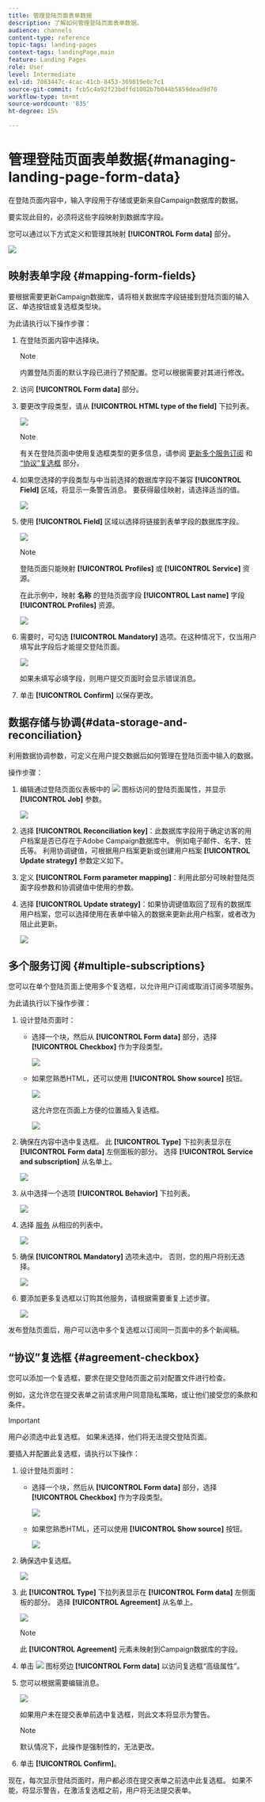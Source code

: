 ```yaml
---
title: 管理登陆页面表单数据
description: 了解如何管理登陆页面表单数据。
audience: channels
content-type: reference
topic-tags: landing-pages
context-tags: landingPage,main
feature: Landing Pages
role: User
level: Intermediate
exl-id: 7083447c-4cac-41cb-8453-369819e0c7c1
source-git-commit: fcb5c4a92f23bdffd1082b7b044b5859dead9d70
workflow-type: tm+mt
source-wordcount: '835'
ht-degree: 15%

---
```


# 管理登陆页面表单数据{#managing-landing-page-form-data}

在登陆页面内容中，输入字段用于存储或更新来自Campaign数据库的数据。

要实现此目的，必须将这些字段映射到数据库字段。

您可以通过以下方式定义和管理其映射 **[!UICONTROL Form data]** 部分。

![](assets/lp_form-data.png)

## 映射表单字段 {#mapping-form-fields}

要根据需要更新Campaign数据库，请将相关数据库字段链接到登陆页面的输入区、单选按钮或复选框类型块。

为此请执行以下操作步骤：

1. 在登陆页面内容中选择块。

   >[!NOTE]
   >
   >内置登陆页面的默认字段已进行了预配置。您可以根据需要对其进行修改。

1. 访问 **[!UICONTROL Form data]** 部分。

1. 要更改字段类型，请从 **[!UICONTROL HTML type of the field]** 下拉列表。

   ![](assets/lp_html-field-type.png)

   >[!NOTE]
   >
   >有关在登陆页面中使用复选框类型的更多信息，请参阅 [更新多个服务订阅](#multiple-subscriptions) 和 [“协议”复选框](#agreement-checkbox) 部分。

1. 如果您选择的字段类型与中当前选择的数据库字段不兼容 **[!UICONTROL Field]** 区域，将显示一条警告消息。 要获得最佳映射，请选择适当的值。

   ![](assets/lp_field-type-warning.png)

1. 使用 **[!UICONTROL Field]** 区域以选择将链接到表单字段的数据库字段。

   ![](assets/lp_select-database-field.png)

   >[!NOTE]
   >
   >登陆页面只能映射 **[!UICONTROL Profiles]** 或 **[!UICONTROL Service]** 资源。

   在此示例中，映射 **名称** 的登陆页面字段 **[!UICONTROL Last name]** 字段 **[!UICONTROL Profiles]** 资源。

   ![](assets/lp_database-field-example.png)

1. 需要时，可勾选 **[!UICONTROL Mandatory]** 选项。在这种情况下，仅当用户填写此字段后才能提交登陆页面。

   ![](assets/lp_mandatory-option.png)

   如果未填写必填字段，则用户提交页面时会显示错误消息。

1. 单击 **[!UICONTROL Confirm]** 以保存更改。

<!--If you choose a mandatory **[!UICONTROL Checkbox]**, make sure that it is of **[!UICONTROL Field]** type.-->

## 数据存储与协调{#data-storage-and-reconciliation}

利用数据协调参数，可定义在用户提交数据后如何管理在登陆页面中输入的数据。

操作步骤：

1. 编辑通过登陆页面仪表板中的 ![](assets/edit_darkgrey-24px.png) 图标访问的登陆页面属性，并显示 **[!UICONTROL Job]** 参数。

   ![](assets/lp_parameters_job.png)

1. 选择 **[!UICONTROL Reconciliation key]**：此数据库字段用于确定访客的用户档案是否已存在于Adobe Campaign数据库中。 例如电子邮件、名字、姓氏等。 利用协调键值，可根据用户档案更新或创建用户档案 **[!UICONTROL Update strategy]** 参数定义如下。

1. 定义 **[!UICONTROL Form parameter mapping]**：利用此部分可映射登陆页面字段参数和协调键值中使用的参数。

1. 选择 **[!UICONTROL Update strategy]**：如果协调键值取回了现有的数据库用户档案，您可以选择使用在表单中输入的数据来更新此用户档案，或者改为阻止此更新。

   ![](assets/lp_parameters_update-strategy.png)

## 多个服务订阅 {#multiple-subscriptions}

您可以在单个登陆页面上使用多个复选框，以允许用户订阅或取消订阅多项服务。

为此请执行以下操作步骤：

1. 设计登陆页面时：

   * 选择一个块，然后从 **[!UICONTROL Form data]** 部分，选择 **[!UICONTROL Checkbox]** 作为字段类型。

     ![](assets/lp_field-type-checkbox.png)

   * 如果您熟悉HTML，还可以使用 **[!UICONTROL Show source]** 按钮。

     ![](assets/lp_show_source.png)

     这允许您在页面上方便的位置插入复选框。

     ![](assets/lp_manual-checkbox.png)

1. 确保在内容中选中复选框。 此 **[!UICONTROL Type]** 下拉列表显示在 **[!UICONTROL Form data]** 左侧面板的部分。 选择 **[!UICONTROL Service and subscription]** 从名单上。

   ![](assets/lp_service-and-subscription.png)

1. 从中选择一个选项 **[!UICONTROL Behavior]** 下拉列表。

   ![](assets/lp_checkbox-behavior.png)

1. 选择 [服务](../../audiences/using/creating-a-service.md) 从相应的列表中。

   ![](assets/lp_checkbox-service.png)

1. 确保 **[!UICONTROL Mandatory]** 选项未选中。 否则，您的用户将别无选择。

   ![](assets/lp_uncheck-mandatory.png)

1. 要添加更多复选框以订购其他服务，请根据需要重复上述步骤。

   ![](assets/lp_multiple-checkboxes.png)

发布登陆页面后，用户可以选中多个复选框以订阅同一页面中的多个新闻稿。

## “协议”复选框 {#agreement-checkbox}

您可以添加一个复选框，要求在提交登陆页面之前对配置文件进行检查。

例如，这允许您在提交表单之前请求用户同意隐私策略，或让他们接受您的条款和条件。

>[!IMPORTANT]
>
>用户必须选中此复选框。 如果未选择，他们将无法提交登陆页面。

要插入并配置此复选框，请执行以下操作：

1. 设计登陆页面时：

   * 选择一个块，然后从 **[!UICONTROL Form data]** 部分，选择 **[!UICONTROL Checkbox]** 作为字段类型。

     ![](assets/lp_field-type-checkbox.png)

   * 如果您熟悉HTML，还可以使用 **[!UICONTROL Show source]** 按钮。

     ![](assets/lp_show_source.png)

     <!--Manually insert a checkbox, such as in the example below:

      <!--Click **[!UICONTROL Hide source]**.-->

1. 确保选中复选框。

   ![](assets/lp_select_checkbox.png)

1. 此 **[!UICONTROL Type]** 下拉列表显示在 **[!UICONTROL Form data]** 左侧面板的部分。 选择 **[!UICONTROL Agreement]** 从名单上。

   ![](assets/lp_form_data_drop-down.png)

   >[!NOTE]
   >
   >此 **[!UICONTROL Agreement]** 元素未映射到Campaign数据库的字段。

1. 单击 ![](assets/lp-properties-icon.png) 图标旁边 **[!UICONTROL Form data]** 以访问复选框“高级属性”。

1. 您可以根据需要编辑消息。

   ![](assets/lp_agreement_message.png)

   如果用户未在提交表单前选中复选框，则此文本将显示为警告。

   >[!NOTE]
   >
   >默认情况下，此操作是强制性的，无法更改。

1. 单击 **[!UICONTROL Confirm]**。

现在，每次显示登陆页面时，用户都必须在提交表单之前选中此复选框。 如果不能，将显示警告，在激活复选框之前，用户将无法提交表单。